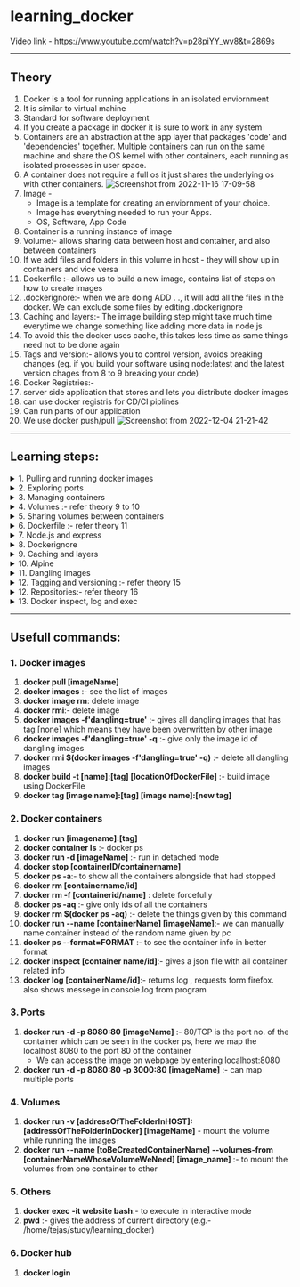 # learning_docker

Video link - https://www.youtube.com/watch?v=p28piYY_wv8&t=2869s

---

## Theory
1. Docker is a tool for running applications in an isolated enviornment
2. It is similar to virtual mahine
3. Standard for software deployment
4. If you create a package in docker it is sure to work in any system
5. Containers are an abstraction at the app layer that packages 'code' and 'dependencies' together. Multiple containers can run on the same machine and share the OS kernel with other containers, each running as isolated processes in user space.
6. A container does not require a full os it just shares the underlying os with other containers.
 ![Screenshot from 2022-11-16 17-09-58](https://user-images.githubusercontent.com/67382565/202233330-61015c0e-c85c-44bc-8a1b-0aa59fd2cdc9.png)
7. Image - 
   * Image is a template for creating an enviornment of your choice.
   * Image has everything needed to run your Apps.
   * OS, Software, App Code
8. Container is a running instance of image
9. Volume:- allows sharing data between host and container, and also between containers
10. If we add files and folders in this volume in host - they will show up in containers and vice versa
11. Dockerfile :- allows us to build a new image, contains list of steps on how to create images
12. .dockerignore:- when we are doing ADD . ., it will add all the files in the docker. We can exclude some files by editing .dockerignore
13. Caching and layers:- The image building step might take much time everytime we change something like adding more data in node.js 
14. To avoid this the docker uses cache, this takes less time as same things need not to be done again
15. Tags and version:- allows you to control version, avoids breaking changes (eg. if you build your software using node:latest and the latest version chages from 8 to 9 breaking your code)
16. Docker Registries:- 
   1. server side application that stores and lets you distribute docker images
   2. can use docker registris for CD/CI piplines
   3. Can run parts of our application
   4. We use docker push/pull
![Screenshot from 2022-12-04 21-21-42](https://user-images.githubusercontent.com/67382565/205513783-da636623-0556-4506-80bf-04972a31e7e1.png)

---

## Learning steps:
<details> <summary>
1. Pulling and running docker images
   
</summary>

   1. We go to docker hub and explore images
   2. Here we download ngnix image using :- docker pull nginx
   3. Check the image using :- docker images
   4. Run the image using :- (docker run nginx:latest)  here 'latest' is a tag - can be 1.0, 2.0 etc.
   5. Check the container using the command - (docker ps) in other container
   6. run in detached mode :- refer command 2.1
</details>
<details> <summary>
2. Exploring ports
</summary>

   1. We notice the port name as - '80/tcp' in docker ps
   2. We want to map the port 8080 of our local host to the port 80 of the container :- refer command 8.
   3.  We verify by going on browser and typing localhost:8080
   4.  We map another port to the port 'tcp' refer command 3.1
   5.  we verify by typing both ports on browser
</details><details> <summary>   
3. Managing containers
</summary>

   1.  The old container does not get deleted after stopping, we can do 'docker start <containername/id>' to start the container
   2.  The container will automatically get a random name everytime unless you specify it 
   3.  We can delete all containers at once :- refer cmd 2.8 and 2.9
   4.  we can delete containers forcefully if they are running or some other issue shows up refer cmd 2.7
   5.  We can name a container while starting using cmd 2.10
   6.  We write a big command using all the things mentioned earlier as - docker run --name website -d -p 3000:80 -p 8080:80 nginx:latest :-
       * '-d' for detached mode
       * '-p' for port
       * '--name' for name
       * 'ngnix:latest: image name and tag
   7.  Create the FORMAT variable in bashrc and give it a column format to make it easy to see
   8.  We can use the command (docker ps --format=FORMAT) to see the container info in better format 
</details><details> <summary>
4.  Volumes :- refer theory 9 to 10
</summary>   

1.  Now we have created a folder called website in the directory
2.  Create index.html inside the folder and mount the folder as a volume in /usr/share/nginx/html
3.  We use the command :- docker run --name website -v $(pwd):/usr/share/nginx/html:ro -d -p 8080:80 nginx :- refer cmd 4.1:- dont use the 'ro' flag if you wish to modify the directory, pwd :- gives the address of current directory (e.g.- /home/tejas/study/learning_docker)
4.  We go on browser and do localhost:8080 and see the html page that we created
5.  We do docker exec -it website bash to go inside container
6.  We remove the ro flag while running the container again and we go inside the html folder in address mentioned at 23. and touch a about.html file 
7.  The last step creates a file also at host refer theory 10
8.  search for a theme on bootstrap single page template, download, copy the content and paste in the website folder and delete all old files
9.  run docker and check the website on localhost:8080 
   
</details><details> <summary>   
5. Sharing volumes between containers
</summary>   

 1.  using command :- docker run --name website_2 --volumes-from website -d -p 8000:80 nginx :- refer cmd 4.2
 2.  We create new container called website_2 and mount the volume from the container website into website_2.
 3.  We give it a different port no. and check if the website is running

</details><details> <summary>  
6.  Dockerfile :- refer theory 11
</summary>   

1.  We create a docker file with the base image nginx, we add the files from the website folder in the container adresss :- /usr/share/nginx/html, and this is not a volume mount, its static content  
2.  refer Dockerfile for comments
3.  build the image using :- docker build -t website:latest .
4.  The comments should be placed on newline in Dockerfile
5.  Run the container using new image:-docker run --name website -p 8080:80 -d website:latest
6.  check if website is running
</details><details> <summary>
7. Node.js and express
</summary> 

   1.  Install node.js and express
   2.  Create a dir. called user_service_api and do npm init
   3.  copy the helloworld example from the getting started page of express.js and create index.js
   4.  Run the file and check output in browser
   5.  Modify the file to send a json object and check on browser check commits
   6.  Modify to return json array
   7.  We have created a simple API!
   8.  Now we have to dockerize this api
   9.  Create a Dockerfile in user_service_api folder, refer comments in the file
   10. Run docker using :- docker run --name user-api -d -p 3000:3000 usr-service-api:latest
   11. Express js listens to port 3000 by default, we map port 3000 of host to port 3000 of docker
</details><details> <summary>
8. Dockerignore
</summary>

   1.  .dockerignore:- when we are doing ADD . ., it will add all the files in the docker. We can exclude some files by editing .dockerignore
   2.  In this case we do not need to add node_modules as they will be installed in docker due to 'npm install' commands
   3.  Create the .dockerignore file and delete & create the image again
</details> <details> <summary>   
9.  Caching and layers
</summary>   

1.   The image building step might take much time everytime we change something like adding more data in node.js
2.  To avoid this the docker uses cache, this takes less time as same things need not to be done again 
3.  In our case the 1st 4 steps are :-
     Step 1/6 : FROM node:latest
     ---> c71adfc6ec58
    Step 2/6 : WORKDIR /app
     ---> Using cache
     ---> 5ba5e764db30
    Step 3/6 : ADD . .
     ---> 3c7ac8cfbfeb
    Step 4/6 : RUN npm install -g npm
     ---> Running in 3e88b6855c8f
4.  The 4th step is heavy and  5th step is npm install which is also heavy, these steps are not using cache as the step befor them - ADD . . is changing due to the small change we made in index.js
5.  We need the package.json file for installing the node dependencies. Therefore we will add a json file first then run install and then ADD . ., see commit
6.  build the image then change the index.js file and then build the image again
7.  In first build it will download all dependencies and in second build it will use chace improving the speed
</details><details> <summary>
10.   Alpine  
</summary>  

1.  alpine is small in size and efficent, every image has a alpine tag eg. - alpine linux
2.  Lets try pulling alpine version of node:- docker pull node:lts-alpine :- lts stands for latest
3.  The alpine version is jsut 167 mb and latest version of node is 995 MB
4.  Now we change the base image in our Dockerfile to node:alpine and also in other Dockerfile to nginx:alpine
5.  user-service-api images has reduced to 187 MB from 1GB
</details><details> <summary>
11. Dangling images
</summary>

1.  The old images are overwritten everytime we do docker build for same image, they are known as dangling images
2.  remove dangling images using docker rmi $(docker images -f'dangling=true' -q)
</details><details> <summary>    
12. Tagging and versioning :- refer theory 15
   </summary>
    1. change nginx version in websites's dockerfile from alpine to 1.17.2 - alpine and user-service-api dockerfile to 10.16.1-alpine
    2. Build image and run containers
    3. tag a already existing node:latest image using:- docker tag node:alpine node:1 refer cmd 1.9
    4. modify something, create image and then tag as version 2 instead of 1

 </details><details> <summary>
 12.  Repositories:- refer theory 16
   </summary>

1. sign in on docker hub
2. create a public repository called website
3. Docker command given by website:- docker push takalkartejastt/website:tagname
4. do:- docker tag website:latest takalkartejastt/website:1
5. login using:- docker login
6. docker push takalkartejastt/website:1
7. should add overview so that people can understand the image
8. delete the image from pc
9. Do:- docker pull takalkartejastt/website:1
10. Note that the latest version should be pushed to dockerhub as it will pull the latest version if no tag is used while pulling.
</details><details> <summary>
13.  Docker inspect, log and exec
   </summary>

   1. Run a container and do :- docker inspect [container name/id]
   2. returns a json file:- shows volume mounts, env variables like path and dependcies, image, port mapping,
   3. docker log:- returns log , requests form firefox. also shows messege in console.log from program
</details>

---

## Usefull commands:
### 1. Docker images
   1. **docker pull [imageName]**
   2. **docker images** :- see the list of images
   3.  **docker image rm**: delete image
   4.  **docker rmi**:- delete image
   5.  **docker images -f'dangling=true'** :- gives all dangling images that has tag [none] which means they have been overwritten by other image
   6.  **docker images -f'dangling=true' -q** :- give only the image id of dangling images
   7.  **docker rmi $(docker images -f'dangling=true' -q)** :- delete all dangling images
   8. **docker build -t [name]:[tag] [locationOfDockerFile]** :- build image using DockerFile
   9. **docker tag [image name]:[tag] [image name]:[new tag]**
   
### 2. Docker containers   
   1. **docker run [imagename]:[tag]**
   2. **docker container ls** :- docker ps
   3. **docker run -d [imageName]** :- run in detached mode
   4. **docker stop [containerID/containername]**
   5.  **docker ps -a**:-  to show all the containers alongside that had stopped
   6.  **docker rm [containername/id]**
   7.  **docker rm -f [containerid/name]** : delete forcefully
   8.  **docker ps -aq** :- give only ids of all the containers
   9.  **docker rm $(docker ps -aq)** :- delete the things given by this command
   10. **docker run --name [containerName] [imageName]**:- we can manually name container instead of the random name given by pc
   11. **docker ps --format=FORMAT** :- to see the container info in better format
   12. **docker inspect [container name/id]**:- gives a json file with all container related info 
   13. **docker log [containerName/id]**:- returns log , requests form firefox. also shows messege in console.log from program
 
### 3. Ports
   1. **docker run -d -p 8080:80 [imageName]** :-  80/TCP is the port no. of the container which can be seen in the docker ps, here we map the localhost 8080 to the port 80 of the container
      * We can access the image on webpage by entering localhost:8080
   2. **docker run -d -p 8080:80 -p 3000:80 [imageName]** :- can map multiple ports

### 4. Volumes
   1.  **docker run -v [addressOfTheFolderInHOST]:[addressOfTheFolderInDocker] [imageName]** - mount the volume while running the images
   2.  **docker run --name [toBeCreatedContainerName] --volumes-from [containerNameWhoseVolumeWeNeed]  [image_name]** :- to mount the volumes from one container to other 

### 5. Others   
   1.  **docker exec -it website bash**:- to execute in interactive mode
   2.  **pwd** :- gives the address of current directory (e.g.- /home/tejas/study/learning_docker) 

### 6. Docker hub
   1. **docker login**
  



